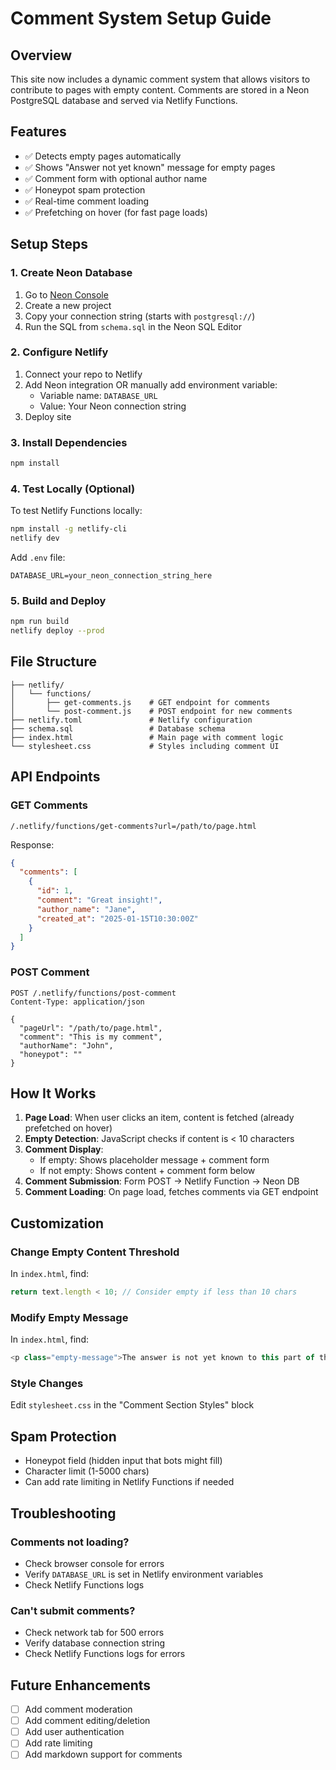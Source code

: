 # Comment System Setup Guide

## Overview
This site now includes a dynamic comment system that allows visitors to contribute to pages with empty content. Comments are stored in a Neon PostgreSQL database and served via Netlify Functions.

## Features
- ✅ Detects empty pages automatically
- ✅ Shows "Answer not yet known" message for empty pages
- ✅ Comment form with optional author name
- ✅ Honeypot spam protection
- ✅ Real-time comment loading
- ✅ Prefetching on hover (for fast page loads)

## Setup Steps

### 1. Create Neon Database
1. Go to [Neon Console](https://console.neon.tech)
2. Create a new project
3. Copy your connection string (starts with `postgresql://`)
4. Run the SQL from `schema.sql` in the Neon SQL Editor

### 2. Configure Netlify
1. Connect your repo to Netlify
2. Add Neon integration OR manually add environment variable:
   - Variable name: `DATABASE_URL`
   - Value: Your Neon connection string
3. Deploy site

### 3. Install Dependencies
```bash
npm install
```

### 4. Test Locally (Optional)
To test Netlify Functions locally:
```bash
npm install -g netlify-cli
netlify dev
```

Add `.env` file:
```
DATABASE_URL=your_neon_connection_string_here
```

### 5. Build and Deploy
```bash
npm run build
netlify deploy --prod
```

## File Structure
```
├── netlify/
│   └── functions/
│       ├── get-comments.js    # GET endpoint for comments
│       └── post-comment.js    # POST endpoint for new comments
├── netlify.toml               # Netlify configuration
├── schema.sql                 # Database schema
├── index.html                 # Main page with comment logic
└── stylesheet.css             # Styles including comment UI
```

## API Endpoints

### GET Comments
```
/.netlify/functions/get-comments?url=/path/to/page.html
```

Response:
```json
{
  "comments": [
    {
      "id": 1,
      "comment": "Great insight!",
      "author_name": "Jane",
      "created_at": "2025-01-15T10:30:00Z"
    }
  ]
}
```

### POST Comment
```
POST /.netlify/functions/post-comment
Content-Type: application/json

{
  "pageUrl": "/path/to/page.html",
  "comment": "This is my comment",
  "authorName": "John",
  "honeypot": ""
}
```

## How It Works

1. **Page Load**: When user clicks an item, content is fetched (already prefetched on hover)
2. **Empty Detection**: JavaScript checks if content is < 10 characters
3. **Comment Display**:
   - If empty: Shows placeholder message + comment form
   - If not empty: Shows content + comment form below
4. **Comment Submission**: Form POST → Netlify Function → Neon DB
5. **Comment Loading**: On page load, fetches comments via GET endpoint

## Customization

### Change Empty Content Threshold
In `index.html`, find:
```javascript
return text.length < 10; // Consider empty if less than 10 chars
```

### Modify Empty Message
In `index.html`, find:
```javascript
<p class="empty-message">The answer is not yet known to this part of the internet.</p>
```

### Style Changes
Edit `stylesheet.css` in the "Comment Section Styles" block

## Spam Protection
- Honeypot field (hidden input that bots might fill)
- Character limit (1-5000 chars)
- Can add rate limiting in Netlify Functions if needed

## Troubleshooting

### Comments not loading?
- Check browser console for errors
- Verify `DATABASE_URL` is set in Netlify environment variables
- Check Netlify Functions logs

### Can't submit comments?
- Check network tab for 500 errors
- Verify database connection string
- Check Netlify Functions logs for errors

## Future Enhancements
- [ ] Add comment moderation
- [ ] Add comment editing/deletion
- [ ] Add user authentication
- [ ] Add rate limiting
- [ ] Add markdown support for comments
